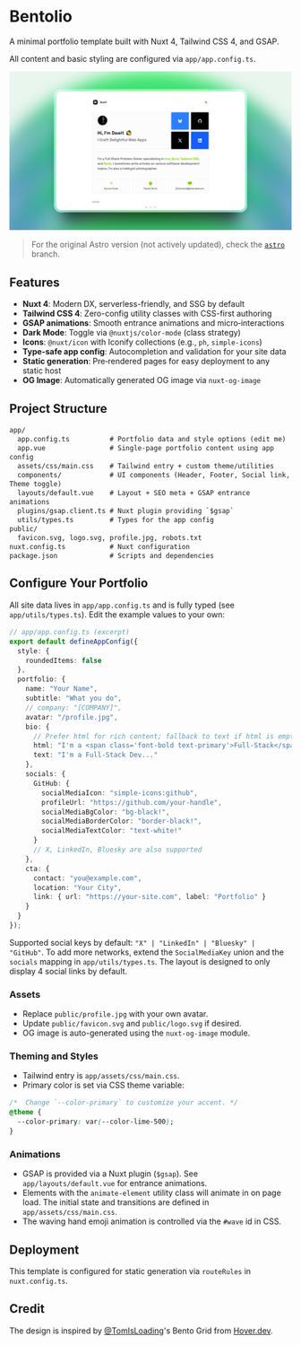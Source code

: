 # Bentolio

A minimal portfolio template built with Nuxt 4, Tailwind CSS 4, and GSAP.

All content and basic styling are configured via `app/app.config.ts`.

![Screenshot](/public/screenshot.png)

> For the original Astro version (not actively updated), check the [`astro`](https://github.com/oneminch/Bentolio/tree/astro) branch.

## Features

- **Nuxt 4**: Modern DX, serverless-friendly, and SSG by default
- **Tailwind CSS 4**: Zero-config utility classes with CSS-first authoring
- **GSAP animations**: Smooth entrance animations and micro‑interactions
- **Dark Mode**: Toggle via `@nuxtjs/color-mode` (class strategy)
- **Icons**: `@nuxt/icon` with Iconify collections (e.g., `ph`, `simple-icons`)
- **Type‑safe app config**: Autocompletion and validation for your site data
- **Static generation**: Pre‑rendered pages for easy deployment to any static host
- **OG Image**: Automatically generated OG image via `nuxt-og-image`

## Project Structure

```
app/
  app.config.ts          # Portfolio data and style options (edit me)
  app.vue                # Single-page portfolio content using app config
  assets/css/main.css    # Tailwind entry + custom theme/utilities
  components/            # UI components (Header, Footer, Social link, Theme toggle)
  layouts/default.vue    # Layout + SEO meta + GSAP entrance animations
  plugins/gsap.client.ts # Nuxt plugin providing `$gsap`
  utils/types.ts         # Types for the app config
public/
  favicon.svg, logo.svg, profile.jpg, robots.txt
nuxt.config.ts           # Nuxt configuration
package.json             # Scripts and dependencies
```

## Configure Your Portfolio

All site data lives in `app/app.config.ts` and is fully typed (see `app/utils/types.ts`). Edit the example values to your own:

```ts
// app/app.config.ts (excerpt)
export default defineAppConfig({
  style: {
    roundedItems: false
  },
  portfolio: {
    name: "Your Name",
    subtitle: "What you do",
    // company: "[COMPANY]",
    avatar: "/profile.jpg",
    bio: {
      // Prefer html for rich content; fallback to text if html is empty
      html: "I'm a <span class='font-bold text-primary'>Full‑Stack</span> Dev...",
      text: "I'm a Full‑Stack Dev..."
    },
    socials: {
      GitHub: {
        socialMediaIcon: "simple-icons:github",
        profileUrl: "https://github.com/your-handle",
        socialMediaBgColor: "bg-black!",
        socialMediaBorderColor: "border-black!",
        socialMediaTextColor: "text-white!"
      }
      // X, LinkedIn, Bluesky are also supported
    },
    cta: {
      contact: "you@example.com",
      location: "Your City",
      link: { url: "https://your-site.com", label: "Portfolio" }
    }
  }
});
```

Supported social keys by default: `"X" | "LinkedIn" | "Bluesky" | "GitHub"`. To add more networks, extend the `SocialMediaKey` union and the `socials` mapping in `app/utils/types.ts`. The layout is designed to only display 4 social links by default.

### Assets

- Replace `public/profile.jpg` with your own avatar.
- Update `public/favicon.svg` and `public/logo.svg` if desired.
- OG image is auto-generated using the `nuxt-og-image` module.

### Theming and Styles

- Tailwind entry is `app/assets/css/main.css`.
- Primary color is set via CSS theme variable:

```css
/*  Change `--color-primary` to customize your accent. */
@theme {
  --color-primary: var(--color-lime-500);
}
```

### Animations

- GSAP is provided via a Nuxt plugin (`$gsap`). See `app/layouts/default.vue` for entrance animations.
- Elements with the `animate-element` utility class will animate in on page load. The initial state and transitions are defined in `app/assets/css/main.css`.
- The waving hand emoji animation is controlled via the `#wave` id in CSS.

## Deployment

This template is configured for static generation via `routeRules` in `nuxt.config.ts`.

## Credit

The design is inspired by [@TomIsLoading](https://twitter.com/TomIsLoading)'s Bento Grid from [Hover.dev](https://hover.dev).
